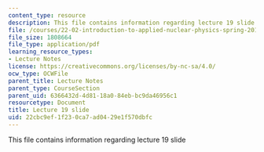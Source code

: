 ```yaml
---
content_type: resource
description: This file contains information regarding lecture 19 slide
file: /courses/22-02-introduction-to-applied-nuclear-physics-spring-2012/22cbc9ef1f230ca7ad0429e1f570dbfc_MIT22_02S12_lec19.pdf
file_size: 1808664
file_type: application/pdf
learning_resource_types:
- Lecture Notes
license: https://creativecommons.org/licenses/by-nc-sa/4.0/
ocw_type: OCWFile
parent_title: Lecture Notes
parent_type: CourseSection
parent_uid: 6366432d-4d81-18a0-84eb-bc9da46956c1
resourcetype: Document
title: Lecture 19 slide
uid: 22cbc9ef-1f23-0ca7-ad04-29e1f570dbfc
---
```

This file contains information regarding lecture 19 slide